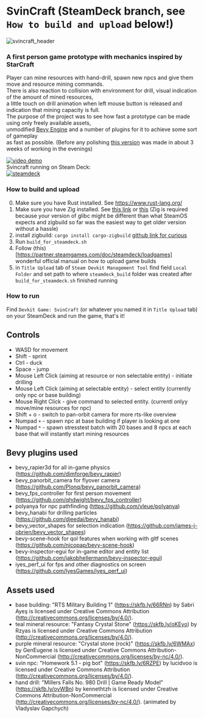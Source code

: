 # SvinCraft (SteamDeck branch, see `How to build and upload` below!)

![svincraft_header](https://github.com/gavlig/svincraft/blob/master/assets/readme/header.gif)

### A first person game prototype with mechanics inspired by StarCraft
Player can mine resources with hand-drill, spawn new npcs and give them move and resource mining commands.  
There is also reaction to collision with environment for drill, visual indication of the amount of mined resources,  
a little touch on drill animation when left mouse button is released and indication that mining capacity is full.  
The purpose of the project was to see how fast a prototype can be made using only freely available assets,  
unmodified [Bevy Engine](https://bevyengine.org/) and a number of plugins for it to achieve some sort of gameplay  
as fast as possible. (Before any polishing [this version](https://www.youtube.com/watch?v=DIbebxN5p7U) was made in about 3 weeks of working in the evenings)


[![video demo](https://img.youtube.com/vi/mPkblvfRDiU/0.jpg)](https://www.youtube.com/watch?v=mPkblvfRDiU)  
Svincraft running on Steam Deck:  
[![steamdeck](https://img.youtube.com/vi/rCx1QrgtoWo/0.jpg)](https://www.youtube.com/watch?v=rCx1QrgtoWo) 

### How to build and upload
0. Make sure you have Rust installed. See https://www.rust-lang.org/
1. Make sure you have Zig installed. See [this link](https://ziglang.org/download/) or [this](https://github.com/ziglang/zig/wiki/Install-Zig-from-a-Package-Manager) 
(Zig is required because your version of glibc might be different than what SteamOS expects and zigbuild so far was the easiest way to get older version without a hassle)
2. install zigbuild: `cargo install cargo-zigbuild` [github link for curious](https://github.com/rust-cross/cargo-zigbuild)
3. Run `build_for_steamdeck.sh`
4. Follow (this)[https://partner.steamgames.com/doc/steamdeck/loadgames] wonderful official manual on how to upload game builds
5. in `Title Upload` tab of `Steam Devkit Management Tool` find field `Local Folder` and set path to where `steamdeck_build` folder was created after `build_for_steamdeck.sh` finished running

### How to run
Find `Devkit Game: SvinCraft` (or whatever you named it in `Title Upload` tab) on your SteamDeck and run the game, that's it!

## Controls
- WASD for movement
- Shift - sprint
- Ctrl - duck
- Space - jump
- Mouse Left Click (aiming at resource or non selectable entity) - initiate drilling
- Mouse Left Click (aiming at selectable entity) - select entity (currently only npc or base building)
- Mouse Right Click - give command to selected entity. (currentl onlyy move/mine resources for npc)
- Shift + o - switch to pan-orbit camera for more rts-like overview
- Numpad `+` - spawn npc at base building if player is looking at one
- Numpad `*` - spawn stresstest batch with 20 bases and 8 npcs at each base that will instantly start mining resources

## Bevy plugins used
- bevy_rapier3d for all in-game physics (https://github.com/dimforge/bevy_rapier)
- bevy_panorbit_camera for flyover camera (https://github.com/Plonq/bevy_panorbit_camera)
- bevy_fps_controller for first person movement (https://github.com/qhdwight/bevy_fps_controller)
- polyanya for npc pathfinding (https://github.com/vleue/polyanya)
- bevy_hanabi for drilling particles (https://github.com/djeedai/bevy_hanabi)
- bevy_vector_shapes for selection indication (https://github.com/james-j-obrien/bevy_vector_shapes)
- bevy-scene-hook for qol features when working with gltf scenes (https://github.com/nicopap/bevy-scene-hook)
- bevy-inspector-egui for in-game editor and entity list (https://github.com/jakobhellermann/bevy-inspector-egui)
- iyes_perf_ui for fps and other diagnostics on screen (https://github.com/IyesGames/iyes_perf_ui)

## Assets used
- base building: "RTS Military Building 1" (https://skfb.ly/66RNn) by Sabri Ayeş is licensed under Creative Commons Attribution (http://creativecommons.org/licenses/by/4.0/).
- teal mineral resource: "Fantasy Crystal Stone" (https://skfb.ly/oKEyo) by Rzyas is licensed under Creative Commons Attribution (http://creativecommons.org/licenses/by/4.0/).
- purple mineral resource: "Crystal stone (rock)" (https://skfb.ly/6WMAx) by GenEugene is licensed under Creative Commons Attribution-NonCommercial (http://creativecommons.org/licenses/by-nc/4.0/).
- svin npc: "Homework 5.1 - pig bot" (https://skfb.ly/6RZPE) by lucidvoo is licensed under Creative Commons Attribution (http://creativecommons.org/licenses/by/4.0/).
- hand drill: "Millers Falls No. 980 Drill | Game Ready Model" (https://skfb.ly/oyWBn) by kennethtzh is licensed under Creative Commons Attribution-NonCommercial (http://creativecommons.org/licenses/by-nc/4.0/).
(animated by Vladyslav Gapchych)